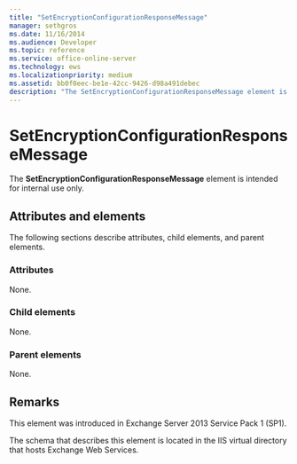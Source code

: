 ```yaml
---
title: "SetEncryptionConfigurationResponseMessage"
manager: sethgros
ms.date: 11/16/2014
ms.audience: Developer
ms.topic: reference
ms.service: office-online-server
ms.technology: ews
ms.localizationpriority: medium
ms.assetid: bb0f0eec-be1e-42cc-9426-d98a491debec
description: "The SetEncryptionConfigurationResponseMessage element is intended for internal use only."
---
```


# SetEncryptionConfigurationResponseMessage

The **SetEncryptionConfigurationResponseMessage** element is intended for internal use only. 

## Attributes and elements

The following sections describe attributes, child elements, and parent elements.
  
### Attributes

None.
  
### Child elements

None.
  
### Parent elements

None.
  
## Remarks

This element was introduced in Exchange Server 2013 Service Pack 1 (SP1).
  
The schema that describes this element is located in the IIS virtual directory that hosts Exchange Web Services.
  

